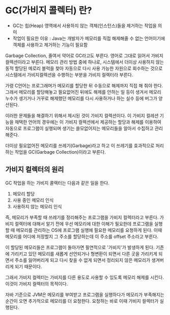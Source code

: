 # GC(가비지 콜렉터) 란?

- GC는 힙(Heap) 영역에서 사용하지 않는 객체(인스턴스)들을 제거하는 작업을 의미
- 작업이 필요한 이유 : Java는 개발자가 메모리를 직접 해제해줄 수 없는 언어이기에 객체를 사용하고 제거하는 기능이 필요함

Garbage Collection, 줄여서 약어로 GC라고도 부른다. 영어로 그대로 읽어서 가비지 컬렉션이라고 부른다. 
메모리 관리 방법 중에 하나로, 시스템에서 더이상 사용하지 않는 동적 할당된 메로리 블럭을 찾아 자동으로 다시 사용 가능한 자원으로 회수하는 것으로 시스템에서 가비지컬렉션을 수행하는 부분을 가비지 컬렉터라 부른다.

가령 C언어는 프로그래머가 메모리를 할당한 뒤 수동으로 해제까지 직접 해 줘야 한다. 
그래서 메모리를 할당해놓고 필요없어진 뒤에도 해제를 안하는 일 등이 생겨서 메모리 누수가 생기거나 거꾸로 해제했던 메모리를 다시 사용하거나 하는 실수 등에 버그가 양산된다.

이러한 문제들을 해결하기 위해서 제시된 것이 가비지 컬렉션이다.
이 가비지 컬레션 기능을 채택한 언어의 경우에는 이 가비지 컬렉션에서 제공하는 할당과 해제를 이용하여 자동으로 프로그램이 실행되며 생기는 쓸모없어지는 메모리들을 알아서 수집하고 관리해준다.

더이상 필요없어진 메모리를 쓰레기(Garbage)라고 하고 이 쓰레기를 효과적으로 처리하는 작업을 GC(Garbage Collection)이라고 부른다.

## 가비지 컬렉터의 원리
GC 작업을 하는 가비지 콜렉터는 다음과 같은 일을 한다.

1. 메모리 할당
2. 사용 중인 메모리 인식
3. 사용하지 않는 메모리 인식

즉, 메모리가 부족할 때 쓰레기를 정리해주는 프로그램을 가비지 컬렉터라고 부른다.
가비지 컬렉터에 대해서 알기 전에 우선 메모리에 대한 이해가 필요한데 프로그램을 실행할 때 메모리를 관리하는 OS에 프로그램 실행에 필요한 메모리를 요청하게 된다.
이때 메모리를 어디에 저장할지 그 주소를 할당하는데 이 주소를 offset 주소라고 부른다.

이 할당된 메모리들은 프로그램이 돌아가면 필연적으로 '가비지'가 발생하게 된다.
기존에 가리키고 있던 메모리를 새롭게 선언되거나 형변환이 되면서 다른 곳을 가리키게 되면서 주소를 잃어버리게 되고 다시 찾을 수 없게 되면서 정리되지 않은 메모리가 생겨버리게 되기 때문이다.

그래서 가비지 컬렉터는 가비지를 다른 용도로 사용할 수 있도록 메모리 해제를 시킨다. 이것이 가비지 컬렉터의 목적이다.

자바 기준으로 JVM은 메모리를 부여받고 프로그램을 실행하다가 메모리가 부족해지는 순간이 오면 추가적으로 메모리를 더 요청한다. 요청하는 바로 이때 가비지 컬렉터가 실행된다.
